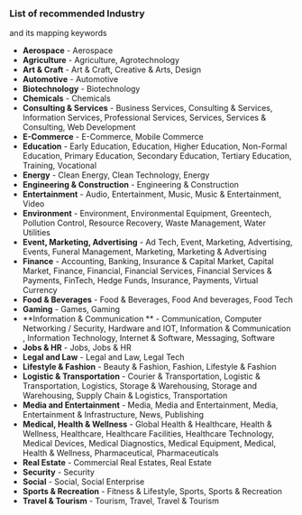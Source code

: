 ### List of recommended Industry
and its mapping keywords
  * **Aerospace** - Aerospace
  * **Agriculture** - Agriculture, Agrotechnology
  * **Art & Craft** - Art & Craft, Creative & Arts, Design
  * **Automotive** - Automotive
  * **Biotechnology** - Biotechnology
  * **Chemicals** - Chemicals
  * **Consulting & Services** - Business Services, Consulting & Services, Information Services, Professional Services, Services, Services & Consulting, Web Development
  * **E-Commerce** - E-Commerce, Mobile Commerce
  * **Education** - Early Education, Education, Higher Education, Non-Formal Education, Primary Education, Secondary Education, Tertiary Education, Training, Vocational
  * **Energy** - Clean Energy, Clean Technology, Energy
  * **Engineering & Construction** - Engineering & Construction
  * **Entertainment** - Audio, Entertainment, Music, Music & Entertainment, Video
  * **Environment** - Environment, Environmental Equipment, Greentech, Pollution Control, Resource Recovery, Waste Management, Water Utilities
  * **Event, Marketing, Advertising** - Ad Tech, Event, Marketing, Advertising, Events, Funeral Management, Marketing, Marketing & Advertising
  * **Finance** - Accounting, Banking, Insurance & Capital Market, Capital Market, Finance, Financial, Financial Services, Financial Services & Payments, FinTech, Hedge Funds, Insurance, Payments, Virtual Currency
  * **Food & Beverages** - Food & Beverages, Food And beverages, Food Tech
  * **Gaming** - Games, Gaming
  * **Information & Communication ** - Communication, Computer Networking / Security, Hardware and IOT, Information & Communication , Information Technology, Internet & Software, Messaging, Software
  * **Jobs & HR** - Jobs, Jobs & HR
  * **Legal and Law** - Legal and Law, Legal Tech
  * **Lifestyle & Fashion** - Beauty & Fashion, Fashion, Lifestyle & Fashion
  * **Logistic & Transportation** - Courier & Transportation, Logistic & Transportation, Logistics, Storage & Warehousing, Storage and Warehousing, Supply Chain & Logistics, Transportation
  * **Media and Entertainment** - Media, Media and Entertainment, Media, Entertainment & Infrastructure, News, Publishing
  * **Medical, Health & Wellness** - Global Health & Healthcare, Health & Wellness, Healthcare, Healthcare Facilities, Healthcare Technology, Medical Devices, Medical Diagnostics, Medical Equipment, Medical, Health & Wellness, Pharmaceutical, Pharmaceuticals 
  * **Real Estate** - Commercial Real Estates, Real Estate
  * **Security** - Security
  * **Social** - Social, Social Enterprise
  * **Sports & Recreation** - Fitness & Lifestyle, Sports, Sports & Recreation
  * **Travel & Tourism** - Tourism, Travel, Travel & Tourism
